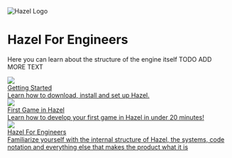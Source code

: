 <div class="title"> 
    <img src="res/Hazel-IconLogo-2023.png" alt="Hazel Logo" />
    <h1> Hazel For Engineers </h1>
</div>

Here you can learn about the structure of the engine itself TODO ADD MORE TEXT
    <div class="navTable">
        <div class="pageContainer">
            <div class="pageItem">
                <a id="pageLink" href="DeveloperGuide.md">
                    <div class="imageContainer">
                        <img data-src="res/HomePage/Welcome1.png" src="res/HomePage/Welcome1.png" loading="lazy" />
                    </div>
                    <div class="info">
                        <div class="content">
                            <div class="subject"> 
                                <div class="text"> Getting Started </div> 
                            </div> 
                            <div class="description"> Learn how to download, install and set up Hazel. </div> 
                        </div> 
                    </div> 
                </a>
            </div>
        </div>
        <div class="pageContainer">
            <div class="pageItem">
                <a id="pageLink" href="FirstGameDocumentation.md">
                    <div class="imageContainer">
                        <img data-src="res/HomePage/Dichotomy1.png" src="res/HomePage/Dichotomy1.png" loading="lazy" />
                    </div>
                    <div class="info">
                        <div class="content">
                            <div class="subject"> 
                                <div class="text"> First Game in Hazel </div> 
                            </div>
                            <div class="description"> Learn how to develop your first game in Hazel in under 20 minutes! </div> 
                        </div> 
                    </div> 
                </a>
            </div>
        </div>
        <div class="pageContainer">
            <div class="pageItem">
                <a id="pageLink" href="DeveloperGuide.md">
                    <div class="imageContainer">
                        <img data-src="res/HomePage/Code1.png" src="res/HomePage/Code1.png" loading="lazy" />
                    </div>
                    <div class="info">
                        <div class="content">
                            <div class="subject"> 
                                <div class="text"> Hazel For Engineers </div>
                                <div class="description"> Familiarize yourself with the internal structure of Hazel, the systems, code notation and everything else that makes the product what it is </div> 
                            </div> 
                        </div> 
                    </div> 
                </a>
            </div>
        </div>
</div>